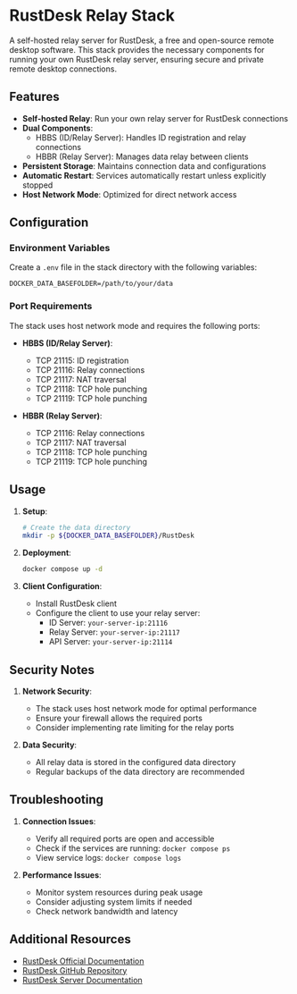 # RustDesk Relay Stack

A self-hosted relay server for RustDesk, a free and open-source remote desktop software. This stack provides the necessary components for running your own RustDesk relay server, ensuring secure and private remote desktop connections.

## Features

- **Self-hosted Relay**: Run your own relay server for RustDesk connections
- **Dual Components**:
  - HBBS (ID/Relay Server): Handles ID registration and relay connections
  - HBBR (Relay Server): Manages data relay between clients
- **Persistent Storage**: Maintains connection data and configurations
- **Automatic Restart**: Services automatically restart unless explicitly stopped
- **Host Network Mode**: Optimized for direct network access

## Configuration

### Environment Variables

Create a `.env` file in the stack directory with the following variables:

```env
DOCKER_DATA_BASEFOLDER=/path/to/your/data
```

### Port Requirements

The stack uses host network mode and requires the following ports:

- **HBBS (ID/Relay Server)**:
  - TCP 21115: ID registration
  - TCP 21116: Relay connections
  - TCP 21117: NAT traversal
  - TCP 21118: TCP hole punching
  - TCP 21119: TCP hole punching

- **HBBR (Relay Server)**:
  - TCP 21116: Relay connections
  - TCP 21117: NAT traversal
  - TCP 21118: TCP hole punching
  - TCP 21119: TCP hole punching

## Usage

1. **Setup**:

   ```bash
   # Create the data directory
   mkdir -p ${DOCKER_DATA_BASEFOLDER}/RustDesk
   ```

2. **Deployment**:

   ```bash
   docker compose up -d
   ```

3. **Client Configuration**:
   - Install RustDesk client
   - Configure the client to use your relay server:
     - ID Server: `your-server-ip:21116`
     - Relay Server: `your-server-ip:21117`
     - API Server: `your-server-ip:21114`

## Security Notes

1. **Network Security**:
   - The stack uses host network mode for optimal performance
   - Ensure your firewall allows the required ports
   - Consider implementing rate limiting for the relay ports

2. **Data Security**:
   - All relay data is stored in the configured data directory
   - Regular backups of the data directory are recommended

## Troubleshooting

1. **Connection Issues**:
   - Verify all required ports are open and accessible
   - Check if the services are running: `docker compose ps`
   - View service logs: `docker compose logs`

2. **Performance Issues**:
   - Monitor system resources during peak usage
   - Consider adjusting system limits if needed
   - Check network bandwidth and latency

## Additional Resources

- [RustDesk Official Documentation](https://rustdesk.com/docs/en/self-host/)
- [RustDesk GitHub Repository](https://github.com/rustdesk/rustdesk)
- [RustDesk Server Documentation](https://github.com/rustdesk/rustdesk-server)
